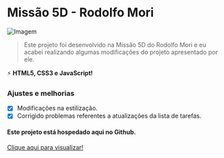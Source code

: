 # Missão 5D - Rodolfo Mori

<img src="https://cdn.discordapp.com/attachments/753576544819085382/898369130749636659/unknown.png" alt="Imagem">

> Este projeto foi desenvolvido na Missão 5D do Rodolfo Mori e eu acabei realizando algumas modificações do projeto apresentado por ele.

<p align="left">
  ⚡ <strong>HTML5, CSS3 e JavaScript!</strong>
</p>

### Ajustes e melhorias

- [x] Modificações na estilização.
- [x] Corrigido problemas referentes a atualizações da lista de tarefas.

#### Este projeto está hospedado aqui no Github.
<p><a href="https://alissonfelipeee.github.io/Missao-5D/" target="_blank" rel="noopener">Clique aqui para visualizar!</p>
